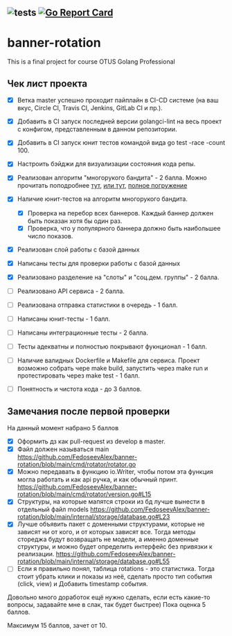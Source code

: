 ![tests](https://github.com/FedoseevAlex/banner-rotation/actions/workflows/tests.yml/badge.svg)
[![Go Report Card](https://goreportcard.com/badge/github.com/FedoseevAlex/banner-rotation)](https://goreportcard.com/report/github.com/FedoseevAlex/banner-rotation)
--------------

# banner-rotation
This is a final project for course OTUS Golang Professional

## Чек лист проекта
- [x] Ветка master успешно проходит пайплайн в CI-CD системе (на ваш вкус, Circle CI, Travis CI, Jenkins, GitLab CI и пр.).
- [x] Добавить в CI запуск последней версии golangci-lint на весь проект с конфигом, представленным в данном репозитории.
- [x] Добавить в CI запуск юнит тестов командой вида go test -race -count 100.
- [x] Настроить бэйджи для визуализации состояния кода репы.
- [x] Реализован алгоритм "многорукого бандита" - 2 балла.
    Можно прочитать поподробнее [тут](https://lilianweng.github.io/lil-log/2018/01/23/the-multi-armed-bandit-problem-and-its-solutions.html), [или тут](https://www.optimizely.com/optimization-glossary/multi-armed-bandit/), [полное погружение](https://arxiv.org/pdf/1904.07272.pdf)
- [x] Наличие юнит-тестов на алгоритм многорукого бандита.
    - [x] Проверка на перебор всех баннеров. Каждый баннер должен быть показан хотя бы один раз.
    - [x] Проверка, что у популярного баннера должно быть наибольшее число показов.
- [x] Реализован слой работы с базой данных
- [x] Написаны тесты для проверки работы с базой данных
- [x] Реализовано разделение на "слоты" и "соц.дем. группы" - 2 балла.
- [ ] Реализовано API сервиса - 2 балла.
- [ ] Реализована отправка статистики в очередь - 1 балл.
- [ ] Написаны юнит-тесты - 1 балл.
- [ ] Написаны интеграционные тесты - 2 балла.
- [ ] Тесты адекватны и полностью покрывают фукнционал - 1 балл.
- [ ] Наличие валидных Dockerfile и Makefile для сервиса. Проект возможно собрать чере make build, запустить через make run и протестировать через make test - 1 балл.
- [ ] Понятность и чистота кода - до 3 баллов.


## Замечания после первой проверки
На данный момент набрано 5 баллов

- [x] Оформить дз как pull-request из develop в master.
- [x] Файл должен называться main https://github.com/FedoseevAlex/banner-rotation/blob/main/cmd/rotator/rotator.go
- [x] Можно передавать в функцию io.Writer, чтобы потом эта функция могла работать и как api ручка, и как обычный принт. https://github.com/FedoseevAlex/banner-rotation/blob/main/cmd/rotator/version.go#L15
- [x] Структуры, на которые мапятся строки из бд лучше вынести в отдельный файл models https://github.com/FedoseevAlex/banner-rotation/blob/main/internal/storage/database.go#L23
- [x] Лучше объявить пакет с доменными структурами, которые не зависят ни от кого, и от которых зависят все. Тогда методы стореджа будут возвращать не модели, а именно доменные структуры, и можно будет определить интерфейс без привязки к реализации. https://github.com/FedoseevAlex/banner-rotation/blob/main/internal/storage/database.go#L55
- [ ] Если я правильно понял, таблица rotations - это статистика. Тогда стоит убрать клики и показы из неё, сделать просто тип события (click, view) и Добавить timestamp события.

Довольно много доработок ещё нужно сделать, если есть какие-то вопросы, задавайте мне в слак, так будет быстрее)
Пока оценка 5 баллов.

Максимум 15 баллов, зачет от 10.